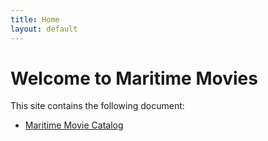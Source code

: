 ```yaml
---
title: Home
layout: default
---
```


# Welcome to Maritime Movies

This site contains the following document:

- [Maritime Movie Catalog](docs/maritime_movies.md)
